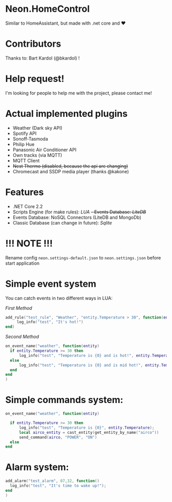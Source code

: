 ﻿# Neon.HomeControl
Similar to HomeAssistant, but made with .net core and ❤️

# Contributors
Thanks to: Bart Kardol (@bkardol) !

# Help request!
I'm looking for people to help me with the project, please contact me!


# Actual implemented plugins
- Weather (Dark sky API)
- Spotify API
- Sonoff-Tasmoda
- Philip Hue
- Panasonic Air Conditioner API
- Own tracks (via MQTT)
- MQTT Client
- ~~Nest Thermo (disabled, because the api are changing)~~
- Chromecast and SSDP media player (thanks @kakone)

# Features
 - .NET Core 2.2 
 - Scripts Engine (for make rules): *LUA*
 ~~- Events Database: *LiteDB*~~
 - Events Database: NoSQL Connectors (LiteDB and MongoDb)
 - Classic Database (can change in future): *Sqlite*

# !!! NOTE !!!
Rename config `neon.settings-default.json` to `neon.settings.json` before start application



# Simple event system
You can catch events in two different ways in LUA:

_First Method_

```lua
add_rule("test_rule", "Weather", "entity.Temperature > 30", function(entity) 
     log_info("test", "It's hot!")
end)
```

_Second Method_

```lua
on_event_name("weather", function(entity)
  if entity.Temperature >= 30 then
      log_info("test", "Temperature is {0} and is hot!", entity.Temperature);
  else
      log_info("test", "Temperature is {0} and is mid hot!", entity.Temperature);
  end
end
)
```

# Simple commands system:

```lua
on_event_name("weather", function(entity)

  if entity.Temperature >= 30 then
      log_info("test", "Temperature is {0}", entity.Temperature);
      local airco_entity = cast_entity(get_entity_by_name("airco"))
      send_command(airco, "POWER", "ON")
  else      
end
```

# Alarm system:

```lua
add_alarm("test_alarm", 07,32, function()
  log_info("test", "It's time to wake up!");
end
)
```

